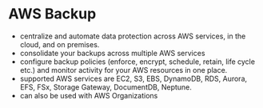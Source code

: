 # AWS Backup

- centralize and automate data protection across AWS services, in the cloud, and on premises.  
- consolidate your backups across multiple AWS services 
- configure backup policies (enforce, encrypt, schedule, retain, life cycle etc.) and monitor activity for your AWS resources in one place. 
- supported AWS services are EC2, S3, EBS, DynamoDB, RDS, Aurora, EFS, FSx, Storage Gateway, DocumentDB, Neptune.
- can also be used with AWS Organizations